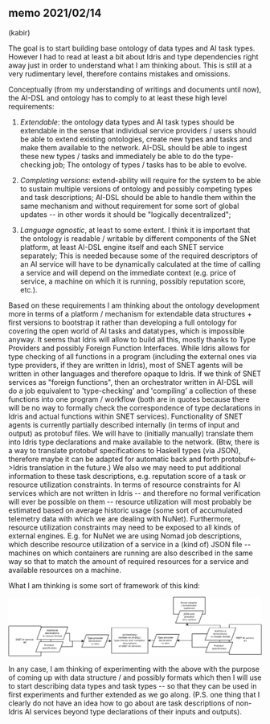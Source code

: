 ## memo 2021/02/14

(kabir)

The goal is to start building base ontology of data types and AI task types. However I had to read at least a bit about Idris and type dependencies right away just in order to understand what I am thinking about. This is still at a very rudimentary level, therefore contains mistakes and omissions.

Conceptually (from my understanding of writings and documents until now), the AI-DSL and ontology has to comply to at least these high level requirements:

1. *Extendable*: the ontology data types and AI task types should be extendable in the sense that individual service providers / users should be able to extend existing ontologies, create new types and tasks and make them available to the network. AI-DSL should be able to ingest these new types / tasks and immediately be able to do the type-checking job; The ontology of types / tasks has to be able to evolve.

2. *Completing versions*: extend-ability will require for the system to be able to sustain multiple versions of ontology and possibly competing types and task descriptions; AI-DSL should be able to handle them within the same mechanism and without requirement for some sort of global updates -- in other words it should be "logically decentralized";

3. *Language agnostic*, at least to some extent. I think it is important that the ontology is readable / writable by different components of the SNet platform, at least AI-DSL engine itself and each SNET service separately; This is needed because some of the required descriptors of an AI service will have to be dynamically calculated at the time of calling a service and will depend on the immediate context (e.g. price of service, a machine on which it is running, possibly reputation score, etc.).

Based on these requirements I am thinking about the ontology development more in terms of a platform / mechanism for extendable data structures + first versions to bootstrap it rather than developing a full ontology for covering the open world of AI tasks and datatypes, which is impossible anyway. It seems that Idris will allow to build all this, mostly thanks to Type Providers and possibly Foreign Function Interfaces. While Idris allows for type checking of all functions in a program (including the external ones via type providers, if they are written in Idris), most of SNET agents will be written in other languages and therefore opaque to Idris. If we think of SNET services as "foreign functions", then an orchestrator written in AI-DSL will do a job equivalent to 'type-checking' and 'compiling' a collection of these functions into one program / workflow (both are in quotes because there will be no way to formally check the correspondence of type declarations in Idris and actual functions within SNET services). Functionality of SNET agents is currently partially described internally (in terms of input and output) as protobuf files. We will have to (initially manually) translate them into Idris type declarations and make available to the network. (Btw, there is a way to translate protobuf specifications to Haskell types (via JSON), therefore maybe it can be adapted for automatic back and forth protobuf<->Idris translation in the future.) We also we may need to put additional information to these task descriptions, e.g. reputation score of a task or resource utilization constraints. In terms of resource constraints for AI services which are not written in Idris -- and therefore no formal verification will ever be possible on them -- resource utilization will most probably be estimated based on average historic usage (some sort of accumulated telemetry data with which we are dealing with NuNet). Furthermore, resource utilization constraints may need to be exposed to all kinds of external engines. E.g. for NuNet we are using Nomad job descriptions, which describe resource utilization of a service in a (kind of) JSON file -- machines on which containers are running are also described in the same way so that to match the amount of required resources for a service and available resources on a machine.

What I am thinking is some sort of framework of this kind:

<img src='../schemas/first_direction.png' width="1200">

In any case, I am thinking of experimenting with the above with the purpose of coming up with data structure / and possibly formats which then I will use to start describing data types and task types -- so that they can be used in first experiments and further extended as we go along. (P.S. one thing that I clearly do not have an idea how to go about are task descriptions of non-Idris AI services beyond type declarations of their inputs and outputs). 
